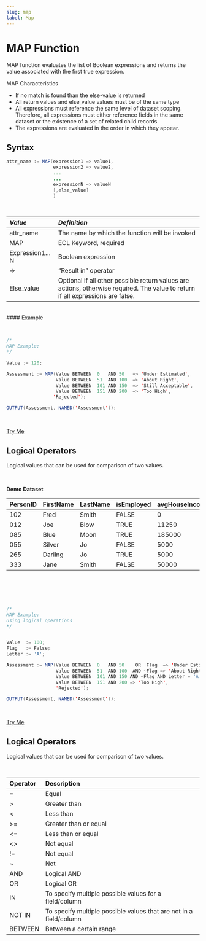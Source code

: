 ```yaml
---
slug: map
label: Map
---
```


# MAP Function

MAP function evaluates the list of Boolean expressions and returns the value associated with the first true expression.

MAP Characteristics

- If no match is found than the else-value is returned
- All return values and else_value values must be of the same type
- All expressions must reference the same level of dataset scoping. Therefore, all expressions must either reference fields in the same dataset or the existence of a set of related child records
- The expressions are evaluated in the order in which they appear.

## Syntax

```java
attr_name := MAP(expression1 => value1,
                 expression2 => value2,
                 ...
                 ...
                 expressionN => valueN
                 [,else_value]
                 )
```

</br>

| _Value_       | _Definition_                                                                                                                    |
| :------------ | :------------------------------------------------------------------------------------------------------------------------------ |
| attr_name     | The name by which the function will be invoked                                                                                  |
| MAP           | ECL Keyword, required                                                                                                           |
| Expression1…N | Boolean expression                                                                                                              |
| =>            | “Result in” operator                                                                                                            |
| Else_value    | Optional if all other possible return values are actions, otherwise required. The value to return if all expressions are false. |

<br>
#### Example

<br>
<pre id = 'MapExp_1'>

```java
/*
MAP Example:
*/

Value := 120;

Assessment := MAP(Value BETWEEN  0   AND 50   => 'Under Estimated',
                  Value BETWEEN  51  AND 100  => 'About Right',
                  Value BETWEEN  101 AND 150  => 'Still Acceptable',
                  Value BETWEEN  151 AND 200  => 'Too High',
                 'Rejected');

OUTPUT(Assessment, NAMED('Assessment'));
```

</pre>
<a class="trybutton" href="javascript:OpenECLEditor(['MapExp_1'])"> Try Me </a>

## Logical Operators

Logical values that can be used for comparison of two values.

</br>

**Demo Dataset**

| PersonID | FirstName | LastName | isEmployed | avgHouseIncome |
| :------- | :-------- | :------- | :--------- | :------------- |
| 102      | Fred      | Smith    | FALSE      | 0              |
| 012      | Joe       | Blow     | TRUE       | 11250          |
| 085      | Blue      | Moon     | TRUE       | 185000         |
| 055      | Silver    | Jo       | FALSE      | 5000           |
| 265      | Darling   | Jo       | TRUE       | 5000           |
| 333      | Jane      | Smith    | FALSE      | 50000          |

</br>

<br>
<pre id = 'MapExp_2'>

```java
/*
MAP Example:
Using logical operations
*/


Value  := 100;
Flag   := False;
Letter := 'A';

Assessment := MAP(Value BETWEEN  0   AND 50    OR  Flag  => 'Under Estimated',
                  Value BETWEEN  51  AND 100  AND ~Flag => 'About Right',
                  Value BETWEEN  101 AND 150 AND ~Flag AND Letter = 'A' => 'Still Acceptable',
                  Value BETWEEN  151 AND 200 => 'Too High',
                  'Rejected');

OUTPUT(Assessment, NAMED('Assessment'));
```

</pre>
<a class="trybutton" href="javascript:OpenECLEditor(['MapExp_2'])"> Try Me </a>

</br>

## Logical Operators

Logical values that can be used for comparison of two values.

</br>

| Operator | Description                                                        |
| :------- | :----------------------------------------------------------------- |
| =        | Equal                                                              |
| \>       | Greater than                                                       |
| <        | Less than                                                          |
| \>=      | Greater than or equal                                              |
| <=       | Less than or equal                                                 |
| <>       | Not equal                                                          |
| !=       | Not equal                                                          |
| ~        | Not                                                                |
| AND      | Logical AND                                                        |
| OR       | Logical OR                                                         |
| IN       | To specify multiple possible values for a field/column             |
| NOT IN   | To specify multiple possible values that are not in a field/column |
| BETWEEN  | Between a certain range                                            |

